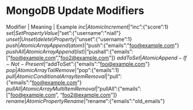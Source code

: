 # MongoDB Update Modifiers
Modifier | Meaning | Example
$inc | Atomic Increment | “$inc”:{"score”:1}
$set | Set Property Value | “$set”:{"username”:"niall"}
$unset | Unset (delete) Property | “$unset”:{"username”:1}
$push | Atomic Array Append (atom) | “$push”:{"emails”:"foo@example.com"}
$pushAll | Atomic Array Append (list) | “$pushall”:{"emails”:["foo@example.com”,"foo2@example.com"]}
$addToSet | Atomic Append-If-Not-Present | “$addToSet”:{"emails”:"foo@example.com"}
$pop | Atomic Array Tail Remove | “$pop”:{"emails”:1}
$pull | Atomic Conditional Array Item Removal | “$pull”:{"emails”:"foo@example.com"}
$pullAll | Atomic Array Multi Item Removal | “$pullAll”:{"emails”:["foo@example.com”, “foo2@example.com"]}
$rename |Atomic Property Rename | “$rename”:{"emails”:"old_emails"}
